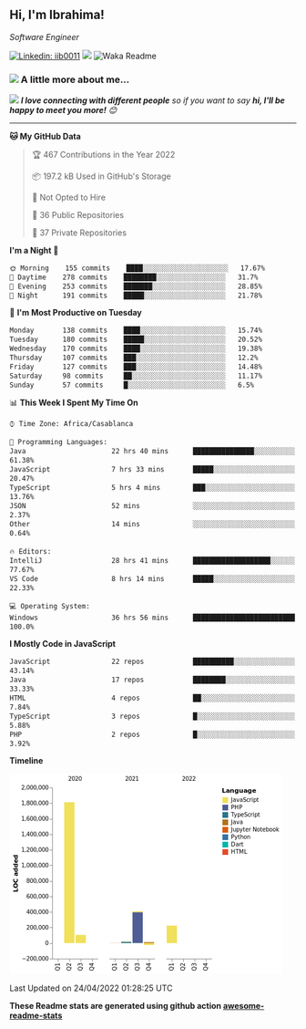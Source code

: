 <h2>Hi, I'm Ibrahima! </h2>
<p><em>Software Engineer 
</em></p>


[![Linkedin: iib0011](https://img.shields.io/badge/-iib0011-blue?style=flat-square&logo=Linkedin&logoColor=white&link=https://www.linkedin.com/in/iib0011/)](https://www.linkedin.com/in/iib0011/)
![](https://visitor-badge.glitch.me/badge?page_id=iib0011)
![Waka Readme](https://github.com/iib0011/iib0011/workflows/Waka%20Readme/badge.svg)


### <img src="https://media.giphy.com/media/VgCDAzcKvsR6OM0uWg/giphy.gif" width="50"> A little more about me...  


<img src="https://media.giphy.com/media/LnQjpWaON8nhr21vNW/giphy.gif" width="60"> <em><b>I love connecting with different people</b> so if you want to say <b>hi, I'll be happy to meet you more!</b> 😊</em>

---
<!--START_SECTION:waka-->
**🐱 My GitHub Data** 

> 🏆 467 Contributions in the Year 2022
 > 
> 📦 197.2 kB Used in GitHub's Storage 
 > 
> 🚫 Not Opted to Hire
 > 
> 📜 36 Public Repositories 
 > 
> 🔑 37 Private Repositories  
 > 
**I'm a Night 🦉** 

```text
🌞 Morning    155 commits    ████░░░░░░░░░░░░░░░░░░░░░   17.67% 
🌆 Daytime    278 commits    ████████░░░░░░░░░░░░░░░░░   31.7% 
🌃 Evening    253 commits    ███████░░░░░░░░░░░░░░░░░░   28.85% 
🌙 Night      191 commits    █████░░░░░░░░░░░░░░░░░░░░   21.78%

```
📅 **I'm Most Productive on Tuesday** 

```text
Monday       138 commits    ████░░░░░░░░░░░░░░░░░░░░░   15.74% 
Tuesday      180 commits    █████░░░░░░░░░░░░░░░░░░░░   20.52% 
Wednesday    170 commits    ████░░░░░░░░░░░░░░░░░░░░░   19.38% 
Thursday     107 commits    ███░░░░░░░░░░░░░░░░░░░░░░   12.2% 
Friday       127 commits    ███░░░░░░░░░░░░░░░░░░░░░░   14.48% 
Saturday     98 commits     ██░░░░░░░░░░░░░░░░░░░░░░░   11.17% 
Sunday       57 commits     █░░░░░░░░░░░░░░░░░░░░░░░░   6.5%

```


📊 **This Week I Spent My Time On** 

```text
⌚︎ Time Zone: Africa/Casablanca

💬 Programming Languages: 
Java                     22 hrs 40 mins      ███████████████░░░░░░░░░░   61.38% 
JavaScript               7 hrs 33 mins       █████░░░░░░░░░░░░░░░░░░░░   20.47% 
TypeScript               5 hrs 4 mins        ███░░░░░░░░░░░░░░░░░░░░░░   13.76% 
JSON                     52 mins             ░░░░░░░░░░░░░░░░░░░░░░░░░   2.37% 
Other                    14 mins             ░░░░░░░░░░░░░░░░░░░░░░░░░   0.64%

🔥 Editors: 
IntelliJ                 28 hrs 41 mins      ███████████████████░░░░░░   77.67% 
VS Code                  8 hrs 14 mins       █████░░░░░░░░░░░░░░░░░░░░   22.33%

💻 Operating System: 
Windows                  36 hrs 56 mins      █████████████████████████   100.0%

```

**I Mostly Code in JavaScript** 

```text
JavaScript               22 repos            ██████████░░░░░░░░░░░░░░░   43.14% 
Java                     17 repos            ████████░░░░░░░░░░░░░░░░░   33.33% 
HTML                     4 repos             ██░░░░░░░░░░░░░░░░░░░░░░░   7.84% 
TypeScript               3 repos             █░░░░░░░░░░░░░░░░░░░░░░░░   5.88% 
PHP                      2 repos             █░░░░░░░░░░░░░░░░░░░░░░░░   3.92%

```


**Timeline**

![Chart not found](https://raw.githubusercontent.com/iib0011/iib0011/master/charts/bar_graph.png) 


 Last Updated on 24/04/2022 01:28:25 UTC
<!--END_SECTION:waka-->

**These Readme stats are generated using github action [awesome-readme-stats](https://github.com/iib0011/waka-readme-stats)**
